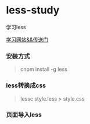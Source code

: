# less-study
学习less

[学习网站&&传送门](http://less.bootcss.com/)

### 安装方式

> cnpm install -g less

### less转换成css

> lessc style.less > style.css

### 页面导入less

> <script src="less.js" type="text/javascript"></script>
> <link rel="stylesheet/less" type="text/css" href="style.less" />
